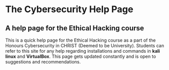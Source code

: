 # The Cybersecurity Help Page
## A help page for the Ethical Hacking course

This is a quick help page for the Ethical Hacking course as a part of the Honours Cybersecurity in CHRIST (Deemed to be University). Students can refer to this site for any help regarding installations and commands in <b>kali linux</b> and <b>VirtualBox</b>.
This page gets updated constantly and is open to suggestions and recommendations. 
